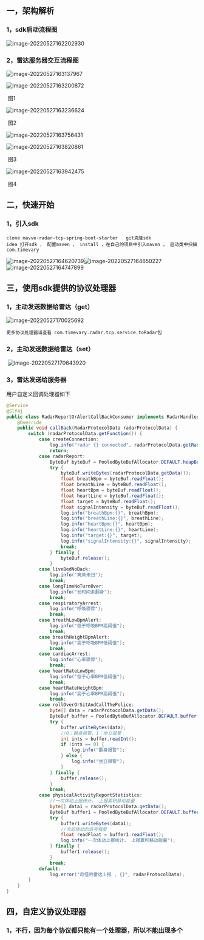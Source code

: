 ## 一，架构解析

### 1，sdk启动流程图

![image-20220527162202930](C:\Users\Administrator\AppData\Roaming\Typora\typora-user-images\image-20220527162202930.png)

### 2，雷达服务器交互流程图

![image-20220527163137967](C:\Users\Administrator\AppData\Roaming\Typora\typora-user-images\image-20220527163137967.png)

![image-20220527163200872](C:\Users\Administrator\AppData\Roaming\Typora\typora-user-images\image-20220527163200872.png)

​																											图1

![image-20220527163236624](C:\Users\Administrator\AppData\Roaming\Typora\typora-user-images\image-20220527163236624.png)

​																												图2

![image-20220527163756431](C:\Users\Administrator\AppData\Roaming\Typora\typora-user-images\image-20220527163756431.png)

![image-20220527163820861](C:\Users\Administrator\AppData\Roaming\Typora\typora-user-images\image-20220527163820861.png)

​																												图3



![image-20220527163942475](C:\Users\Administrator\AppData\Roaming\Typora\typora-user-images\image-20220527163942475.png)

​																											图4



## 二，快速开始

### 1，引入sdk

```
clone mavve-radar-tcp-spring-boot-starter   git克隆sdk
idea 打开sdk ， 配置maven ， install ，在自己的项目中引入maven ， 启动类中扫描  com.timevary
```

![image-20220527164620739](C:\Users\Administrator\AppData\Roaming\Typora\typora-user-images\image-20220527164620739.png)![image-20220527164650227](C:\Users\Administrator\AppData\Roaming\Typora\typora-user-images\image-20220527164650227.png)![image-20220527164747899](C:\Users\Administrator\AppData\Roaming\Typora\typora-user-images\image-20220527164747899.png)



## 三，使用sdk提供的协议处理器

### 1，主动发送数据给雷达（get）

![image-20220527170025692](C:\Users\Administrator\AppData\Roaming\Typora\typora-user-images\image-20220527170025692.png)

```
更多协议处理器请查看 com.timevary.radar.tcp.service.toRadar包
```

### 2，主动发送数据给雷达（set）

​	![image-20220527170643920](C:\Users\Administrator\AppData\Roaming\Typora\typora-user-images\image-20220527170643920.png)



### 3，雷达发送给服务器

用户自定义回调处理器如下

```java
@Service
@Slf4j
public class RadarReportOrAlertCallBackConsumer implements RadarHandlerCallBackForConsumer {
    @Override
    public void callBack(RadarProtocolData radarProtocolData) {
        switch (radarProtocolData.getFunction()) {
            case createConnection:
                log.info("radar {} connected", radarProtocolData.getRadarId());
                return;
            case radarReport:
                ByteBuf byteBuf = PooledByteBufAllocator.DEFAULT.heapBuffer();
                try {
                    byteBuf.writeBytes(radarProtocolData.getData());
                    float breathBpm = byteBuf.readFloat();
                    float breathLine = byteBuf.readFloat();
                    float heartBpm = byteBuf.readFloat();
                    float heartLine = byteBuf.readFloat();
                    float target = byteBuf.readFloat();
                    float signalIntensity = byteBuf.readFloat();
                    log.info("breathBpm:{}", breathBpm);
                    log.info("breathLine:{}", breathLine);
                    log.info("heartBpm:{}", heartBpm);
                    log.info("heartLine:{}", heartLine);
                    log.info("target:{}", target);
                    log.info("signalIntensity:{}", signalIntensity);
                    break;
                } finally {
                    byteBuf.release();
                }
            case liveBedNoBack:
                log.info("离床未归");
                break;
            case longTimeNoTurnOver:
                log.info("长时间未翻身");
                break;
            case respiratoryArrest:
                log.info("呼吸骤停");
                break;
            case breathLowBpmAlert:
                log.info("低于呼吸BPM高阈值");
                break;
            case breathHeightBpmAlert:
                log.info("高于呼吸BPM低阈值");
                break;
            case cardiacArrest:
                log.info("心率骤停");
                break;
            case heartRateLowBpm:
                log.info("低于心率BPM低阈值");
                break;
            case heartRateHeightBpm:
                log.info("高于心率BPM高阈值");
                break;
            case rollOverOrSitAndCallThePolice:
                byte[] data = radarProtocolData.getData();
                ByteBuf buffer = PooledByteBufAllocator.DEFAULT.buffer();
                try {
                    buffer.writeBytes(data);
                    //0：翻身报警，1：坐立报警
                    int ints = buffer.readInt();
                    if (ints == 0) {
                        log.info("翻身报警");
                    } else {
                        log.info("坐立报警");
                    }
                } finally {
                    buffer.release();
                }
                break;
            case physicalActivityReportStatistics:
                //一次体动上报统计， 上报累积移动能量
                byte[] data1 = radarProtocolData.getData();
                ByteBuf buffer1 = PooledByteBufAllocator.DEFAULT.buffer();
                try {
                    buffer1.writeBytes(data1);
                    //当前体动的信号强度
                    float readFloat = buffer1.readFloat();
                    log.info("一次体动上报统计， 上报累积移动能量");
                } finally {
                    buffer1.release();
                }
                break;
            default:
                log.error("奇怪的雷达上报 , {}", radarProtocolData);
        }
    }
}
```



## 四，自定义协议处理器

### 1，不行，因为每个协议都只能有一个处理器，所以不能出现多个 

